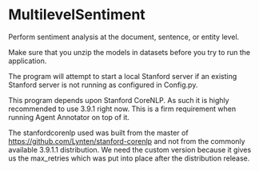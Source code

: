 # MultilevelSentiment
Perform sentiment analysis at the document, sentence, or entity level.

Make sure that you unzip the models in datasets before you try to run the application.

The program will attempt to start a local Stanford server if an existing Stanford server is not running as configured in Config.py.

This program depends upon Stanford CoreNLP.  As such it is highly recommended to use 3.9.1 right now.  This is a firm requirement when running Agent Annotator on top of it.  

The stanfordcorenlp used was built from the master of https://github.com/Lynten/stanford-corenlp and not from the commonly available 3.9.1.1 distribution.  We  need the custom version because it gives us the max_retries which was put into place after the distribution release.
